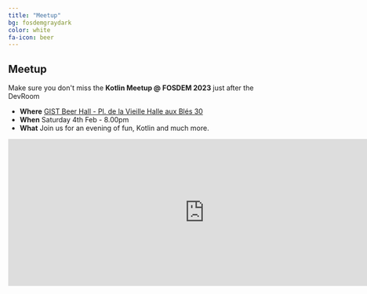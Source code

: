 ```yaml
---
title: "Meetup"
bg: fosdemgraydark
color: white
fa-icon: beer
---
```


## Meetup

Make sure you don't miss the **Kotlin Meetup @ FOSDEM 2023** just after the DevRoom

* **Where** [GIST Beer Hall - Pl. de la Vieille Halle aux Blés 30](https://goo.gl/maps/hpUh8ZaAerjHqtiD9)
* **When** Saturday 4th Feb - 8.00pm
* **What** Join us for an evening of fun, Kotlin and much more.

<iframe src="https://www.google.com/maps/embed?pb=!1m14!1m8!1m3!1d10077.245697997272!2d4.352024!3d50.8439171!3m2!1i1024!2i768!4f13.1!3m3!1m2!1s0x0%3A0x93c1018bb70e0c45!2sGIST!5e0!3m2!1sen!2suk!4v1674420698110!5m2!1sen!2suk" width="800" height="300" style="border:0;" allowfullscreen="" loading="lazy" referrerpolicy="no-referrer-when-downgrade"></iframe>